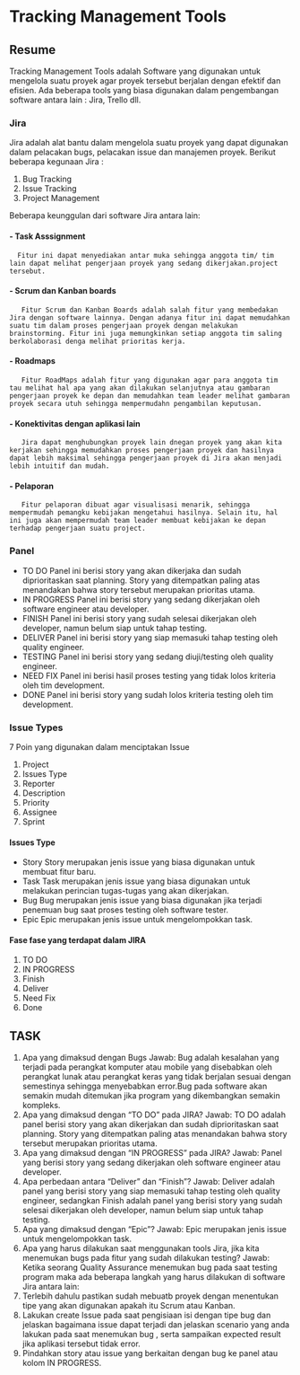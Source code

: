 # Tracking Management Tools

## Resume

Tracking Management Tools adalah Software yang digunakan untuk mengelola suatu proyek agar proyek tersebut berjalan dengan efektif dan efisien.
Ada beberapa tools yang biasa digunakan dalam pengembangan software antara lain : Jira, Trello dll.

### Jira

Jira adalah alat bantu dalam mengelola suatu proyek yang dapat digunakan dalam pelacakan bugs, pelacakan issue dan manajemen proyek.
Berikut beberapa kegunaan Jira :

1. Bug Tracking
2. Issue Tracking
3. Project Management

Beberapa keunggulan dari software Jira antara lain:

#### - Task Asssignment

      Fitur ini dapat menyediakan antar muka sehingga anggota tim/ tim lain dapat melihat pengerjaan proyek yang sedang dikerjakan.project tersebut.

#### - Scrum dan Kanban boards

       Fitur Scrum dan Kanban Boards adalah salah fitur yang membedakan Jira dengan software lainnya. Dengan adanya fitur ini dapat memudahkan suatu tim dalam proses pengerjaan proyek dengan melakukan brainstorming. Fitur ini juga memungkinkan setiap anggota tim saling berkolaborasi denga melihat prioritas kerja.

#### - Roadmaps

       Fitur RoadMaps adalah fitur yang digunakan agar para anggota tim tau melihat hal apa yang akan dilakukan selanjutnya atau gambaran pengerjaan proyek ke depan dan memudahkan team leader melihat gambaran proyek secara utuh sehingga mempermudahn pengambilan keputusan.

#### - Konektivitas dengan aplikasi lain

       Jira dapat menghubungkan proyek lain dnegan proyek yang akan kita kerjakan sehingga memudahkan proses pengerjaan proyek dan hasilnya dapat lebih maksimal sehingga pengerjaan proyek di Jira akan menjadi lebih intuitif dan mudah.

#### - Pelaporan

       Fitur pelaporan dibuat agar visualisasi menarik, sehingga mempermudah pemangku kebijakan mengetahui hasilnya. Selain itu, hal ini juga akan mempermudah team leader membuat kebijakan ke depan terhadap pengerjaan suatu project.

### Panel

- TO DO
  Panel ini berisi story yang akan dikerjaka dan sudah diprioritaskan saat planning. Story yang ditempatkan paling atas menandakan bahwa story tersebut merupakan prioritas utama.
- IN PROGRESS
  Panel ini berisi story yang sedang dikerjakan oleh software engineer atau developer.
- FINISH
  Panel ini berisi story yang sudah selesai dikerjakan oleh developer, namun belum siap untuk tahap testing.
- DELIVER
  Panel ini berisi story yang siap memasuki tahap testing oleh quality engineer.
- TESTING
  Panel ini berisi story yang sedang diuji/testing oleh quality engineer.
- NEED FIX
  Panel ini berisi hasil proses testing yang tidak lolos kriteria oleh tim development.
- DONE
  Panel ini berisi story yang sudah lolos kriteria testing oleh tim development.

### Issue Types

7 Poin yang digunakan dalam menciptakan Issue

1. Project
2. Issues Type
3. Reporter
4. Description
5. Priority
6. Assignee
7. Sprint

#### Issues Type

- Story
  Story merupakan jenis issue yang biasa digunakan untuk membuat fitur baru.
- Task
  Task merupakan jenis issue yang biasa digunakan untuk melakukan perincian tugas-tugas yang akan dikerjakan.
- Bug
  Bug merupakan jenis issue yang biasa digunakan jika terjadi penemuan bug saat proses testing oleh software tester.
- Epic
  Epic merupakan jenis issue untuk mengelompokkan task.

#### Fase fase yang terdapat dalam JIRA

1. TO DO
2. IN PROGRESS
3. Finish
4. Deliver
5. Need Fix
6. Done

## TASK

1. Apa yang dimaksud dengan Bugs
   Jawab: Bug adalah kesalahan yang terjadi pada perangkat komputer atau mobile yang disebabkan oleh perangkat lunak atau perangkat keras yang tidak berjalan sesuai dengan semestinya sehingga menyebabkan error.Bug pada software akan semakin mudah ditemukan jika program yang dikembangkan semakin kompleks.
2. Apa yang dimaksud dengan “TO DO” pada JIRA?
   Jawab: TO DO adalah panel berisi story yang akan dikerjakan dan sudah diprioritaskan saat planning. Story yang ditempatkan paling atas menandakan bahwa story tersebut merupakan prioritas utama.
3. Apa yang dimaksud dengan “IN PROGRESS” pada JIRA?
   Jawab: Panel yang berisi story yang sedang dikerjakan oleh software engineer atau developer.
4. Apa perbedaan antara “Deliver” dan “Finish”?
   Jawab: Deliver adalah panel yang berisi story yang siap memasuki tahap testing oleh quality engineer, sedangkan Finish adalah panel yang berisi story yang sudah selesai dikerjakan oleh developer, namun belum siap untuk tahap testing.
5. Apa yang dimaksud dengan “Epic”?
   Jawab: Epic merupakan jenis issue untuk mengelompokkan task.
6. Apa yang harus dilakukan saat menggunakan tools Jira, jika kita menemukan bugs pada fitur yang sudah dilakukan testing?
   Jawab:
   Ketika seorang Quality Assurance menemukan bug pada saat testing program maka ada beberapa langkah yang harus dilakukan di software Jira antara lain:
7. Terlebih dahulu pastikan sudah mebuatb proyek dengan menentukan tipe yang akan digunakan apakah itu Scrum atau Kanban.
8. Lakukan create Issue pada saat pengisiaan isi dengan tipe bug dan jelaskan bagaimana issue dapat terjadi dan jelaskan scenario yang anda lakukan pada saat menemukan bug , serta sampaikan expected result jika aplikasi tersebut tidak error.
9. Pindahkan story atau issue yang berkaitan dengan bug ke panel atau kolom IN PROGRESS.
